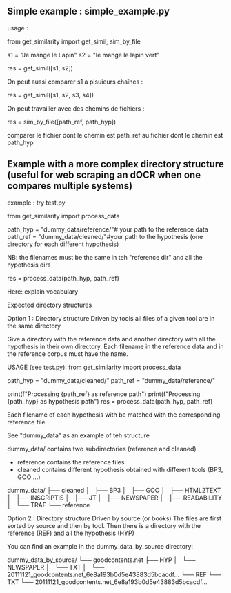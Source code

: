 ## Simple example : simple_example.py

usage :

from get_similarity import get_simil, sim_by_file

s1 = "Je mange le Lapin"
s2 = "Ie mange le lapin vert"

res = get_simil([s1, s2])

On peut aussi comparer s1 à plsuieurs chaînes :

res = get_simil([s1, s2, s3, s4])

On peut travailler avec des chemins de fichiers :

res = sim_by_file([path_ref, path_hyp])

comparer le fichier dont le chemin est path_ref au fichier dont le chemin est path_hyp

## Example with a more complex directory structure (useful for web scraping an dOCR when one compares multiple systems)

example : try test.py

from get_similarity import process_data

path_hyp = "dummy_data/reference/"# your path to the reference data
path_ref = "dummy_data/cleaned/"#your path to the hypothesis (one directory for each different hypothesis)


NB: the filenames must be the same in teh "reference dir" and all the hypothesis dirs

res = process_data(path_hyp, path_ref)

Here: explain vocabulary

Expected directory structures

Option 1 : Directory structure Driven by tools
all files of a given tool are in the same directory

 Give a directory with the reference data and another directory with all the hypothesis in their own directory. Each filename in the reference data and in the reference corpus must have the name.

USAGE (see test.py):
from get_similarity import process_data

path_hyp = "dummy_data/cleaned/"
path_ref = "dummy_data/reference/"

print(f"Processing {path_ref} as reference path")
print(f"Processing {path_hyp} as hypothesis path")
res = process_data(path_hyp, path_ref)

Each filename of each hypothesis with be matched with the corresponding reference file

See "dummy_data" as an example of teh structure

dummy_data/ contains two subdirectories (reference and cleaned)
- reference contains the reference files
- cleaned contains different hypothesis obtained with different tools (BP3, GOO ...)

dummy_data/
├── cleaned
│   ├── BP3
│   ├── GOO
│   ├── HTML2TEXT
│   ├── INSCRIPTIS
│   ├── JT
│   ├── NEWSPAPER
│   ├── READABILITY
│   └── TRAF
└── reference



Option 2 : Directory structure Driven by source (or books)
The files are first sorted by source and then by tool.
Then there is a directory with the reference (REF) and all the hypothesis (HYP) 

You can find an example in the dummy_data_by_source directory:


dummy_data_by_source/
└── goodcontents.net
    ├── HYP
    │   └── NEWSPAPER
    │       └── TXT
    │           └── 20111121_goodcontents.net_6e8a193b0d5e43883d5bcacdf...
    └── REF
        └── TXT
            └── 20111121_goodcontents.net_6e8a193b0d5e43883d5bcacdf...
